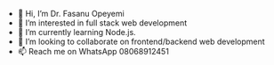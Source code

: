 - 👋 Hi, I’m Dr. Fasanu Opeyemi
- 👀 I’m interested in full stack web development
- 🌱 I’m currently learning Node.js.
- 💞️ I’m looking to collaborate on frontend/backend web development
- 📫 Reach me on WhatsApp 08068912451

<!---
yemyemco/yemyemco is a ✨ special ✨ repository because its `README.md` (this file) appears on your GitHub profile.
You can click the Preview link to take a look at your changes.
--->
